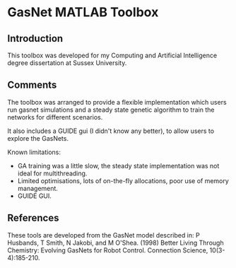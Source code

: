 # GasNet MATLAB Toolbox
## Introduction
This toolbox was developed for my Computing and Artificial Intelligence degree dissertation at Sussex University.

## Comments
The toolbox was arranged to provide a flexible implementation which users run gasnet simulations and a steady state genetic algorithm to train the networks for different scenarios.

It also includes a GUIDE gui (I didn't know any better), to allow users to explore the GasNets.

Known limitations:
* GA training was a little slow, the steady state implementation was not ideal for multithreading.
* Limited optimisations, lots of on-the-fly allocations, poor use of memory management.
* GUIDE GUI.

## References
These tools are developed from the GasNet model described in: P Husbands, T Smith, N Jakobi, and M O'Shea. (1998) Better Living Through Chemistry: Evolving GasNets for Robot Control. Connection Science, 10(3-4):185-210.
